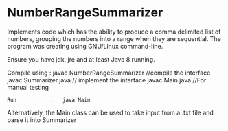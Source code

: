 # NumberRangeSummarizer
Implements code which has the ability to produce a comma delimited list of numbers, grouping the numbers into a range when they are sequential.
The program was creating using GNU/Linux command-line.

Ensure you have jdk, jre and at least Java 8 running.

Compile using :      javac  NumberRangeSummarizer    //compile the interface 
                     javac Summarizer.java          // implement the interface
                     javac Main.java               //For manual testing

    Run           :   java Main 


Alternatively, the Main class can be used to take input from a .txt file and parse it into Summarizer
